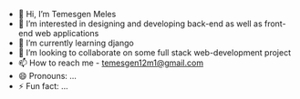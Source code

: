 - 👋 Hi, I’m Temesgen Meles
- 👀 I’m interested in designing and developing back-end as well as front-end web applications
- 🌱 I’m currently learning django
- 💞️ I’m looking to collaborate on some full stack web-development project
- 📫 How to reach me - temesgen12m1@gmail.com
- 😄 Pronouns: ...
- ⚡ Fun fact: ...

<!---
TemesgenMeles/TemesgenMeles is a ✨ special ✨ repository because its `README.md` (this file) appears on your GitHub profile.
You can click the Preview link to take a look at your changes.
--->
